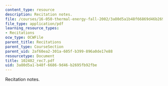 ```yaml
---
content_type: resource
description: Recitation notes.
file: /courses/16-050-thermal-energy-fall-2002/3a80d5a1b48f66869d46b2695fb92fbe_102402_rec7.pdf
file_type: application/pdf
learning_resource_types:
- Recitations
ocw_type: OCWFile
parent_title: Recitations
parent_type: CourseSection
parent_uid: 2af60ea2-301a-605f-b399-896a0de17e88
resourcetype: Document
title: 102402_rec7.pdf
uid: 3a80d5a1-b48f-6686-9d46-b2695fb92fbe
---
```

Recitation notes.

